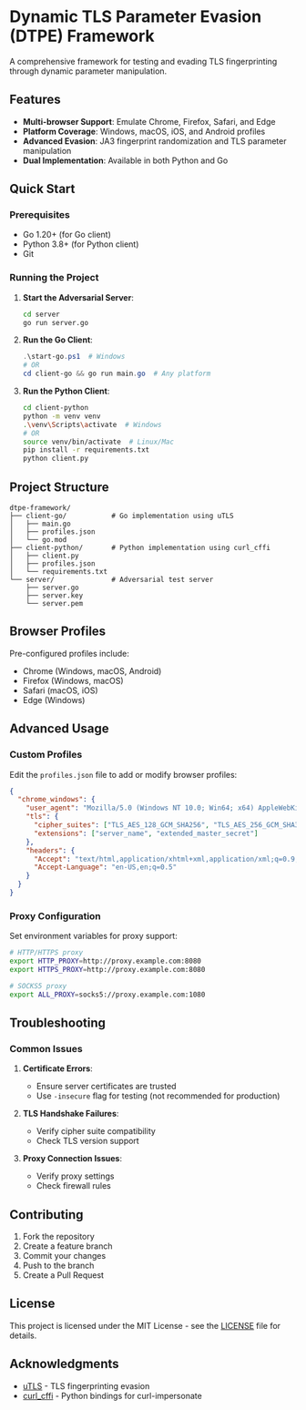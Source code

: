 # Dynamic TLS Parameter Evasion (DTPE) Framework

A comprehensive framework for testing and evading TLS fingerprinting through dynamic parameter manipulation.

## Features

- **Multi-browser Support**: Emulate Chrome, Firefox, Safari, and Edge
- **Platform Coverage**: Windows, macOS, iOS, and Android profiles
- **Advanced Evasion**: JA3 fingerprint randomization and TLS parameter manipulation
- **Dual Implementation**: Available in both Python and Go

## Quick Start

### Prerequisites
- Go 1.20+ (for Go client)
- Python 3.8+ (for Python client)
- Git

### Running the Project

1. **Start the Adversarial Server**:
   ```bash
   cd server
   go run server.go
   ```

2. **Run the Go Client**:
   ```powershell
   .\start-go.ps1  # Windows
   # OR
   cd client-go && go run main.go  # Any platform
   ```

3. **Run the Python Client**:
   ```bash
   cd client-python
   python -m venv venv
   .\venv\Scripts\activate  # Windows
   # OR
   source venv/bin/activate  # Linux/Mac
   pip install -r requirements.txt
   python client.py
   ```

## Project Structure

```
dtpe-framework/
├── client-go/           # Go implementation using uTLS
│   ├── main.go
│   ├── profiles.json
│   └── go.mod
├── client-python/       # Python implementation using curl_cffi
│   ├── client.py
│   ├── profiles.json
│   └── requirements.txt
└── server/              # Adversarial test server
    ├── server.go
    ├── server.key
    └── server.pem
```

## Browser Profiles

Pre-configured profiles include:
- Chrome (Windows, macOS, Android)
- Firefox (Windows, macOS)
- Safari (macOS, iOS)
- Edge (Windows)

## Advanced Usage

### Custom Profiles
Edit the `profiles.json` file to add or modify browser profiles:

```json
{
  "chrome_windows": {
    "user_agent": "Mozilla/5.0 (Windows NT 10.0; Win64; x64) AppleWebKit/537.36 (KHTML, like Gecko) Chrome/120.0.0.0 Safari/537.36",
    "tls": {
      "cipher_suites": ["TLS_AES_128_GCM_SHA256", "TLS_AES_256_GCM_SHA384"],
      "extensions": ["server_name", "extended_master_secret"]
    },
    "headers": {
      "Accept": "text/html,application/xhtml+xml,application/xml;q=0.9,image/webp,*/*;q=0.8",
      "Accept-Language": "en-US,en;q=0.5"
    }
  }
}
```

### Proxy Configuration
Set environment variables for proxy support:

```bash
# HTTP/HTTPS proxy
export HTTP_PROXY=http://proxy.example.com:8080
export HTTPS_PROXY=http://proxy.example.com:8080

# SOCKS5 proxy
export ALL_PROXY=socks5://proxy.example.com:1080
```

## Troubleshooting

### Common Issues

1. **Certificate Errors**:
   - Ensure server certificates are trusted
   - Use `-insecure` flag for testing (not recommended for production)

2. **TLS Handshake Failures**:
   - Verify cipher suite compatibility
   - Check TLS version support

3. **Proxy Connection Issues**:
   - Verify proxy settings
   - Check firewall rules

## Contributing

1. Fork the repository
2. Create a feature branch
3. Commit your changes
4. Push to the branch
5. Create a Pull Request

## License

This project is licensed under the MIT License - see the [LICENSE](LICENSE) file for details.

## Acknowledgments

- [uTLS](https://github.com/refraction-networking/utls) - TLS fingerprinting evasion
- [curl_cffi](https://github.com/yifeikong/curl_cffi) - Python bindings for curl-impersonate
